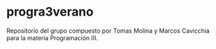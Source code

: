 # progra3verano
Repositorio del grupo compuesto por Tomas Molina y Marcos Cavicchia para la materia Programación III.
